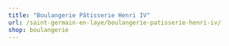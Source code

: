 ```yaml
---
title: "Boulangerie Pâtisserie Henri IV"
url: /saint-germain-en-laye/boulangerie-patisserie-henri-iv/
shop: boulangerie
---
```

